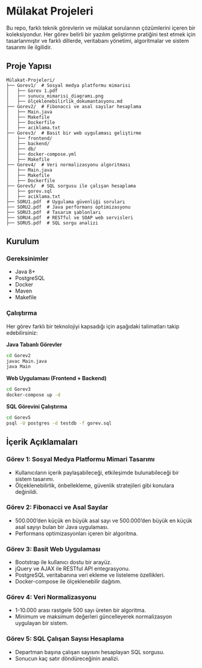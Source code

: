 # Mülakat Projeleri

Bu repo, farklı teknik görevlerin ve mülakat sorularının çözümlerini içeren bir koleksiyondur. Her görev belirli bir yazılım geliştirme pratiğini test etmek için tasarlanmıştır ve farklı dillerde, veritabanı yönetimi, algoritmalar ve sistem tasarımı ile ilgilidir.

## Proje Yapısı

```
Mülakat-Projeleri/
├── Gorev1/  # Sosyal medya platformu mimarisi
│   ├── Gorev 1.pdf
│   ├── sunucu_mimarisi_diagramı.png
│   ├── ölçeklenebilirlik_dokumantasyonu.md
├── Gorev2/  # Fibonacci ve asal sayılar hesaplama
│   ├── Main.java
│   ├── Makefile
│   ├── Dockerfile
│   ├── aciklama.txt
├── Gorev3/  # Basit bir web uygulaması geliştirme
│   ├── frontend/
│   ├── backend/
│   ├── db/
│   ├── docker-compose.yml
│   ├── Makefile
├── Gorev4/  # Veri normalizasyonu algoritması
│   ├── Main.java
│   ├── Makefile
│   ├── Dockerfile
├── Gorev5/  # SQL sorgusu ile çalışan hesaplama
│   ├── gorev.sql
│   ├── aciklama.txt
├── SORU1.pdf  # Uygulama güvenliği soruları
├── SORU2.pdf  # Java performans optimizasyonu
├── SORU3.pdf  # Tasarım şablonları
├── SORU4.pdf  # RESTful ve SOAP web servisleri
├── SORU5.pdf  # SQL sorgu analizi
```

## Kurulum

### Gereksinimler
- Java 8+
- PostgreSQL
- Docker
- Maven
- Makefile

### Çalıştırma

Her görev farklı bir teknolojiyi kapsadığı için aşağıdaki talimatları takip edebilirsiniz:

**Java Tabanlı Görevler**
```sh
cd Gorev2
javac Main.java
java Main
```

**Web Uygulaması (Frontend + Backend)**
```sh
cd Gorev3
docker-compose up -d
```

**SQL Görevini Çalıştırma**
```sh
cd Gorev5
psql -U postgres -d testdb -f gorev.sql
```

## İçerik Açıklamaları

### Görev 1: Sosyal Medya Platformu Mimari Tasarımı
- Kullanıcıların içerik paylaşabileceği, etkileşimde bulunabileceği bir sistem tasarımı.
- Ölçeklenebilirlik, önbellekleme, güvenlik stratejileri gibi konulara değinildi.

### Görev 2: Fibonacci ve Asal Sayılar
- 500.000’den küçük en büyük asal sayı ve 500.000’den büyük en küçük asal sayıyı bulan bir Java uygulaması.
- Performans optimizasyonları içeren bir algoritma.

### Görev 3: Basit Web Uygulaması
- Bootstrap ile kullanıcı dostu bir arayüz.
- jQuery ve AJAX ile RESTful API entegrasyonu.
- PostgreSQL veritabanına veri ekleme ve listeleme özellikleri.
- Docker-compose ile ölçeklenebilir dağıtım.

### Görev 4: Veri Normalizasyonu
- 1-10.000 arası rastgele 500 sayı üreten bir algoritma.
- Minimum ve maksimum değerleri güncelleyerek normalizasyon uygulayan bir sistem.

### Görev 5: SQL Çalışan Sayısı Hesaplama
- Departman başına çalışan sayısını hesaplayan SQL sorgusu.
- Sonucun kaç satır döndüreceğinin analizi.


